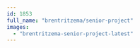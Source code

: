 ```yaml
---
id: 1853
full_name: "brentritzema/senior-project"
images: 
  - "brentritzema-senior-project-latest"
---
```

